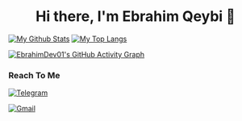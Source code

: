 <h1 align="center">Hi there, I'm Ebrahim Qeybi 👋</h1>

[![My Github Stats](https://github-readme-stats.vercel.app/api?username=EbrahimDev01&show_icons=true&theme=dracula)](https://github.com/EbrahimDev01)
[![My Top Langs](https://github-readme-stats.vercel.app/api/top-langs/?username=EbrahimDev01&layout=compact&theme=dracula&langs_count=10)](https://github.com/EbrahimDev01)

[![EbrahimDev01's GitHub Activity Graph](https://activity-graph.herokuapp.com/graph?username=EbrahimDev01&theme=react-dark&custom_title=Contribution+Graph)](https://github.com/EbrahimDev01)

<h3>Reach To Me</h3>
<div title="CyberEbrahim01">
  
[![Telegram](https://img.shields.io/badge/Telegram-grey?style=for-the-badge&logo=telegram)](https://telegram.me/CyberEbrahim01)
 
</div>

[![Gmail](https://img.shields.io/badge/Gmail-grey?style=for-the-badge&logo=Gmail)](https://gmail:EbrahimDev01@gmail.com)
